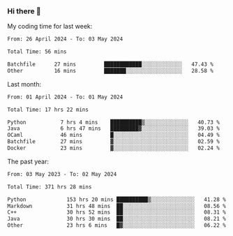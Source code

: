 ### Hi there 👋

My coding time for last week:

<!--START_SECTION:week-->

```txt
From: 26 April 2024 - To: 03 May 2024

Total Time: 56 mins

Batchfile      27 mins         ████████████░░░░░░░░░░░░░   47.43 %
Other          16 mins         ███████░░░░░░░░░░░░░░░░░░   28.58 %
```

<!--END_SECTION:week-->

Last month:

<!--START_SECTION:month-->

```txt
From: 01 April 2024 - To: 01 May 2024

Total Time: 17 hrs 22 mins

Python           7 hrs 4 mins    ██████████▒░░░░░░░░░░░░░░   40.73 %
Java             6 hrs 47 mins   █████████▓░░░░░░░░░░░░░░░   39.03 %
OCaml            46 mins         █░░░░░░░░░░░░░░░░░░░░░░░░   04.49 %
Batchfile        27 mins         ▓░░░░░░░░░░░░░░░░░░░░░░░░   02.59 %
Docker           23 mins         ▓░░░░░░░░░░░░░░░░░░░░░░░░   02.24 %
```

<!--END_SECTION:month-->

The past year:

<!--START_SECTION:year-->

```txt
From: 03 May 2023 - To: 02 May 2024

Total Time: 371 hrs 28 mins

Python             153 hrs 20 mins ██████████▒░░░░░░░░░░░░░░   41.28 %
Markdown           31 hrs 48 mins  ██░░░░░░░░░░░░░░░░░░░░░░░   08.56 %
C++                30 hrs 52 mins  ██░░░░░░░░░░░░░░░░░░░░░░░   08.31 %
Java               30 hrs 30 mins  ██░░░░░░░░░░░░░░░░░░░░░░░   08.21 %
Other              23 hrs 6 mins   █▓░░░░░░░░░░░░░░░░░░░░░░░   06.22 %
```

<!--END_SECTION:year-->
